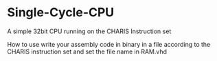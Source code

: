 # Single-Cycle-CPU
A simple 32bit CPU running on the CHARIS Instruction set

How to use write your assembly code in binary in a file according to the CHARIS instruction set and set the file name in RAM.vhd
